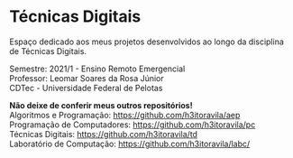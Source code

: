 # Técnicas Digitais

Espaço dedicado aos meus projetos desenvolvidos ao longo da disciplina de Técnicas Digitais.

Semestre: 2021/1 - Ensino Remoto Emergencial</br>
Professor: Leomar Soares da Rosa Júnior</br>
CDTec - Universidade Federal de Pelotas

<b>Não deixe de conferir meus outros repositórios!</b></br>
Algoritmos e Programação: https://github.com/h3itoravila/aep</br>
Programação de Computadores: https://github.com/h3itoravila/pc</br>
Técnicas Digitais: https://github.com/h3itoravila/td</br>
Laboratório de Computação: https://github.com/h3itoravila/labc/</br>
